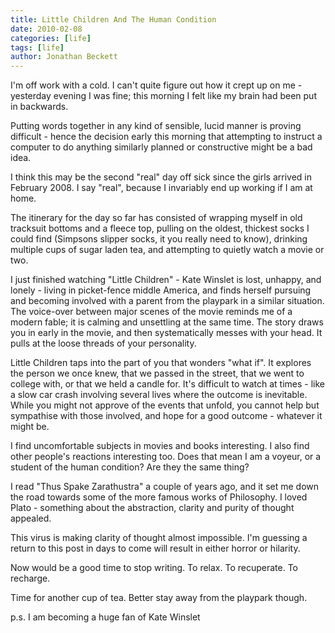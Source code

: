 ```yaml
---
title: Little Children And The Human Condition
date: 2010-02-08
categories: [life]
tags: [life]
author: Jonathan Beckett
---
```


I'm off work with a cold. I can't quite figure out how it crept up on me - yesterday evening I was fine; this morning I felt like my brain had been put in backwards.

Putting words together in any kind of sensible, lucid manner is proving difficult - hence the decision early this morning that attempting to instruct a computer to do anything similarly planned or constructive might be a bad idea.

I think this may be the second "real" day off sick since the girls arrived in February 2008. I say "real", because I invariably end up working if I am at home.

The itinerary for the day so far has consisted of wrapping myself in old tracksuit bottoms and a fleece top, pulling on the oldest, thickest socks I could find (Simpsons slipper socks, it you really need to know), drinking multiple cups of sugar laden tea, and attempting to quietly watch a movie or two.

I just finished watching "Little Children" - Kate Winslet is lost, unhappy, and lonely - living in picket-fence middle America, and finds herself pursuing and becoming involved with a parent from the playpark in a similar situation. The voice-over between major scenes of the movie reminds me of a modern fable; it is calming and unsettling at the same time. The story draws you in early in the movie, and then systematically messes with your head. It pulls at the loose threads of your personality.

Little Children taps into the part of you that wonders "what if". It explores the person we once knew, that we passed in the street, that we went to college with, or that we held a candle for. It's difficult to watch at times - like a slow car crash involving several lives where the outcome is inevitable. While you might not approve of the events that unfold, you cannot help but sympathise with those involved, and hope for a good outcome - whatever it might be.

I find uncomfortable subjects in movies and books interesting. I also find other people's reactions interesting too. Does that mean I am a voyeur, or a student of the human condition? Are they the same thing?

I read "Thus Spake Zarathustra" a couple of years ago, and it set me down the road towards some of the more famous works of Philosophy. I loved Plato - something about the abstraction, clarity and purity of thought appealed.

This virus is making clarity of thought almost impossible. I'm guessing a return to this post in days to come will result in either horror or hilarity.

Now would be a good time to stop writing. To relax. To recuperate. To recharge.

Time for another cup of tea. Better stay away from the playpark though.

p.s. I am becoming a huge fan of Kate Winslet